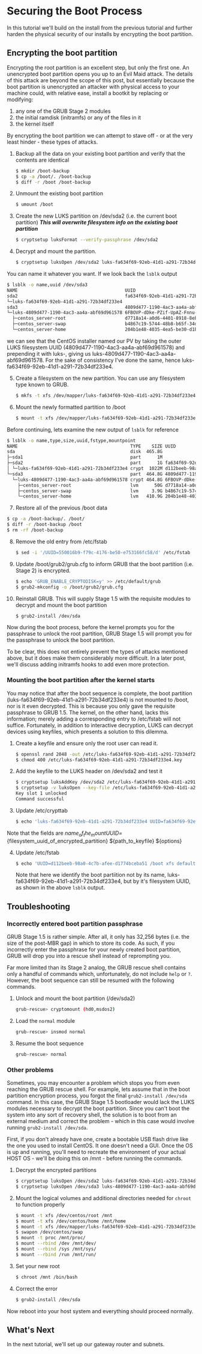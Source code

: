 # Securing the Boot Process

In this tutorial we'll build on the install from the previous tutorial and further harden the physical security of our installs by encrypting the boot partition. 

## Encrypting the boot partition
Encrypting the root partition is an excellent step, but only the first one. An unencrypted boot partition opens you up to an Evil Maid attack. The details of this attack are beyond the scope of this post, but essentially because the boot partition is unencrypted an attacker with physical access to your machine could, with relative ease, install a bootkit by replacing or modifying:
1. any one of the GRUB Stage 2 modules
2. the initial ramdisk (initramfs) or any of the files in it
3. the kernel itself

By encrypting the boot partition we can attempt to stave off - or at the very least hinder - these types of attacks.

1. Backup all the data on your existing boot partition and verify that the contents are identical
   ```bash
   $ mkdir /boot-backup
   $ cp -a /boot/. /boot-backup
   $ diff -r /boot /boot-backup
   ```

2. Unmount the existing boot partition
   ```bash
   $ umount /boot
   ```

3. Create the new LUKS partition on /dev/sda2 (i.e. the current boot partition) ***This will overwrite filesystem info on the existing boot partition***
   ```bash
   $ cryptsetup luksFormat --verify-passphrase /dev/sda2
   ```

4. Decrypt and mount the partition.

   ```bash
   $ cryptsetup luksOpen /dev/sda2 luks-fa634f69-92eb-41d1-a291-72b34df233e4
   ```
You can name it whatever you want. If we look back the `lsblk` output
   ```bash
   $ lsblk -o name,uuid /dev/sda3
   NAME                                        UUID
   sda2                                        fa634f69-92eb-41d1-a291-72b34df233e4
   └─luks-fa634f69-92eb-41d1-a291-72b34df233e4 
   sda3                                        4809d477-1190-4ac3-aa4a-abf69d961578
   └─luks-4809d477-1190-4ac3-aa4a-abf69d961578 6FBOVP-dDke-PZif-UpAZ-Fnnu-Ug2r-ZBSeJ4
	 ├─centos_server-root                      d7718a14-a0d6-4401-8918-8eb0a862869f
	 ├─centos_server-swap                      b4867c19-5744-48b8-b65f-34dc3c51b52b
	 └─centos_server-home                      204b1e48-4035-4ea5-be30-d1b7849f0f21
   ```
we can see that the CentOS installer named our PV by taking the outer LUKS filesystem UUID (4809d477-1190-4ac3-aa4a-abf69d961578) and prepending it with luks-, giving us luks-4809d477-1190-4ac3-aa4a-abf69d961578. For the sake of consistency I've done the same, hence luks-fa634f69-92eb-41d1-a291-72b34df233e4.

5. Create a filesystem on the new partition. You can use any filesystem type known to GRUB.
   ```bash
   $ mkfs -t xfs /dev/mapper/luks-fa634f69-92eb-41d1-a291-72b34df233e4
   ```

6. Mount the newly formatted partition to /boot
   ```bash
   $ mount -t xfs /dev/mapper/luks-fa634f69-92eb-41d1-a291-72b34df233e4 /boot
   ```
Before continuing, lets examine the new output of `lsblk` for reference
   ```bash
   $ lsblk -o name,type,size,uuid,fstype,mountpoint
   NAME                                          TYPE    SIZE UUID                                   FSTYPE      MOUNTPOINT
   sda                                           disk  465.8G                                                    
   ├─sda1                                        part      1M                                                    
   ├─sda2                                        part      1G fa634f69-92eb-41d1-a291-72b34df233e4   crypto_LUKS 
   │ └─luks-fa634f69-92eb-41d1-a291-72b34df233e4 crypt  1022M d112beeb-98a0-4c7b-afee-d1774bceba51   xfs         /boot
   └─sda3                                        part  464.8G 4809d477-1190-4ac3-aa4a-abf69d961578   crypto_LUKS 
	 └─luks-4809d477-1190-4ac3-aa4a-abf69d961578 crypt 464.8G 6FBOVP-dDke-PZif-UpAZ-Fnnu-Ug2r-ZBSeJ4 LVM2_member 
	   ├─centos_server-root                      lvm      50G d7718a14-a0d6-4401-8918-8eb0a862869f   xfs         /
	   ├─centos_server-swap                      lvm     3.9G b4867c19-5744-48b8-b65f-34dc3c51b52b   swap        [SWAP]
	   └─centos_server-home                      lvm   410.9G 204b1e48-4035-4ea5-be30-d1b7849f0f21   xfs         /home
   ```

7. Restore all of the previous /boot data
  ```bash
  $ cp -a /boot-backup/. /boot/
  $ diff -r /boot-backup /boot
  $ rm -rf /boot-backup
  ```

8. Remove the old entry from /etc/fstab
   ```bash
   $ sed -i '/UUID=550016b9-f79c-4176-be50-e753166fc58/d' /etc/fstab
   ```

9. Update /boot/grub2/grub.cfg to inform GRUB that the boot partition (i.e. Stage 2) is encrypted.
   ```bash
   $ echo 'GRUB_ENABLE_CRYPTODISK=y' >> /etc/default/grub
   $ grub2-mkconfig -o /boot/grub2/grub.cfg
   ```

10. Reinstall GRUB. This will supply Stage 1.5 with the requisite modules to decrypt and mount the boot partition

	```bash
	$ grub2-install /dev/sda
	```

Now during the boot process, before the kernel prompts you for the passphrase to unlock the root partition, GRUB Stage 1.5 will prompt you for the passphrase to unlock the boot partition.

To be clear, this does not entirely prevent the types of attacks mentioned above, but it does make them considerably more difficult. In a later post, we'll discuss adding initramfs hooks to add even more protection.

### Mounting the boot partition after the kernel starts
You may notice that after the boot sequence is complete, the boot partition (luks-fa634f69-92eb-41d1-a291-72b34df233e4) is not mounted to /boot, nor is it even decrypted. This is because you only gave the requisite passphrase to GRUB 1.5. The kernel, on the other hand, lacks this information; merely adding a corresponding entry to /etc/fstab will not suffice. Fortunately, in addition to interactive decryption, LUKS can decrypt devices using keyfiles, which presents a solution to this dilemma.

1. Create a keyfile and ensure only the root user can read it.
   ```bash
   $ openssl rand 2048 -out /etc/luks-fa634f69-92eb-41d1-a291-72b34df233e4.key
   $ chmod 400 /etc/luks-fa634f69-92eb-41d1-a291-72b34df233e4.key
   ```

2. Add the keyfile to the LUKS header on /dev/sda2 and test it
   ```bash
   $ cryptsetup luksAddKey /dev/sda2 /etc/luks-fa634f69-92eb-41d1-a291-72b34df233e4.key
   $ cryptsetup -v luksOpen --key-file /etc/luks-fa634f69-92eb-41d1-a291-72b34df233e4.key --test-passphrase /dev/sda2
   Key slot 1 unlocked
   Command successful
   ```

3. Update /etc/crypttab
   ```bash
   $ echo 'luks-fa634f69-92eb-41d1-a291-72b34df233e4 UUID=fa634f69-92eb-41d1-a291-72b34df233e4 /etc/luks-fa634f69-92eb-41d1-a291-72b34df233e4.key luks' >> /etc/crypttab
   ```
Note that the fields are ${name_of_the_mount} UUID=${filesystem_uuid_of_encrypted_partition} ${path_to_keyfile} ${options}


4. Update /etc/fstab
   ```bash
   $ echo 'UUID=d112beeb-98a0-4c7b-afee-d1774bceba51 /boot xfs defaults 0 2' >> /etc/fstab
   ```
   Note that here we identify the boot partiition not by its name, luks-fa634f69-92eb-41d1-a291-72b34df233e4, but by it's filesystem UUID, as shown in the above `lsblk` output.

## Troubleshooting

### Incorrectly entered boot partition passphrase
GRUB Stage 1.5 is rather simple. After all, it only has 32,256 bytes (i.e. the size of the post-MBR gap) in which to store its code. As such, if you incorrectly enter the passphrase for your newly created boot partition, GRUB will drop you into a rescue shell instead of reprompting you. 

Far more limited than its Stage 2 analog, the GRUB rescue shell contains only a handful of commands which, unfortunately, do not include `help` or `?`. However, the boot sequence can still be resumed with the following commands.

1. Unlock and mount the boot partition (/dev/sda2)
   ```bash
   grub-rescue> cryptomount (hd0,msdos2)
   ```

2. Load the `normal` module
   ```bash
   grub-rescue> insmod normal
   ```

3. Resume the boot sequence

   ```bash
   grub-rescue> normal
   ```

### Other problems
Sometimes, you may encounter a problem which stops you from even reaching the GRUB rescue shell. For example, lets assume that in the boot partition encryption process, you forgot the final `grub2-install /dev/sda` command. In this case, the GRUB Stage 1.5 bootloader would lack the LUKS modules necessary to decrypt the boot partition. Since you can't boot the system into any sort of recovery shell, the solution is to boot from an external medium and correct the problem - which in this case would involve running `grub2-install /dev/sda`.

First, if you don't already have one, create a bootable USB flash drive like the one you used to install CentOS. It one doesn't need a GUI. Once the OS is up and running, you'll need to recreate the environment of your actual HOST OS - we'll be doing this on /mnt - before running the commands.

1. Decrypt the encrypted partitions
   ```bash
   $ cryptsetup luksOpen /dev/sda2 luks-fa634f69-92eb-41d1-a291-72b34df233e4
   $ cryptsetup luksOpen /dev/sda3 luks-4809d477-1190-4ac3-aa4a-abf69d961578
   ```

2. Mount the logical volumes and additional directories needed for `chroot` to function properly
   ```bash 
   $ mount -t xfs /dev/centos/root /mnt
   $ mount -t xfs /dev/centos/home /mnt/home
   $ mount -t xfs /dev/mapper/luks-fa634f69-92eb-41d1-a291-72b34df233e4 /boot
   $ swapon /dev/centos/swap
   $ mount -t proc /mnt/proc/
   $ mount --rbind /dev /mnt/dev/
   $ mount --rbind /sys /mnt/sys/
   $ mount --rbind /run /mnt/run/
   ```

3. Set your new root
   ```bash
   $ chroot /mnt /bin/bash
   ```

4. Correct the error
   ```bash
   $ grub2-install /dev/sda
   ```

Now reboot into your host system and everything should proceed normally.


## What's Next
In the next tutorial, we'll set up our gateway router and subnets.
